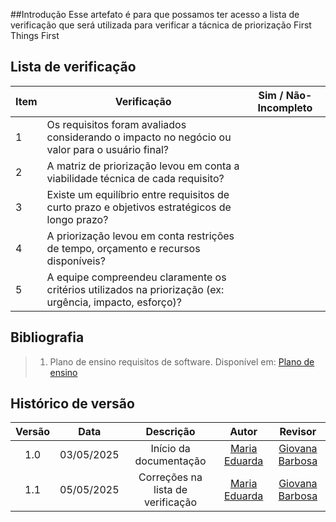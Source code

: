 ##Introdução
Esse artefato é para que possamos ter acesso a lista de verificação que será utilizada para verificar a tácnica de priorização First Things First

## Lista de verificação

| Item | Verificação                                                                                      | Sim / Não-Incompleto |
|------|--------------------------------------------------------------------------------------------------|----------------------|
| 1    | Os requisitos foram avaliados considerando o impacto no negócio ou valor para o usuário final?   |                      |
| 2    | A matriz de priorização levou em conta a viabilidade técnica de cada requisito?                  |                      |
| 3    | Existe um equilíbrio entre requisitos de curto prazo e objetivos estratégicos de longo prazo?    |                      |
| 4    | A priorização levou em conta restrições de tempo, orçamento e recursos disponíveis?              |                      |
| 5    | A equipe compreendeu claramente os critérios utilizados na priorização (ex: urgência, impacto, esforço)?   |                      |

## Bibliografia

> 1. Plano de ensino requisitos de software. Disponível em: [Plano de ensino](https://drive.google.com/file/d/1_Bw2pDJrGP1Hib7hcq0J7LPVyIaFZGGC/view?usp=sharing)

## Histórico de versão

| Versão |    Data    |       Descrição        |                     Autor                      |                  Revisor                   |
| :----: | :--------: | :--------------------: | :--------------------------------------------: | :----------------------------------------: |
|  1.0   | 03/05/2025 | Início da documentação | [Maria Eduarda](https://github.com/maaduh)     | [Giovana Barbosa ](https://github.com/gio221)   |
|  1.1   | 05/05/2025 | Correções na lista de verificação | [Maria Eduarda](https://github.com/maaduh)     |     [Giovana Barbosa ](https://github.com/gio221) |